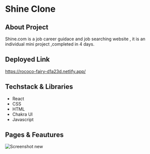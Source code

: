 # Shine Clone

## About Project

Shine.com is a job career guidace and job searching website , it is an individual mini project ,completed in 4 days.

## Deployed Link
https://rococo-fairy-d1a23d.netlify.app/
 
 ## Techstack & Libraries
 
 - React
 - CSS
 - HTML
 - Chakra UI
 - Javascript
 
 ## Pages & Feautures 
 
 ![Screenshot  new](https://user-images.githubusercontent.com/101378720/201900106-b2dc4551-9ef1-4e44-be12-a979f009dc8d.png)

